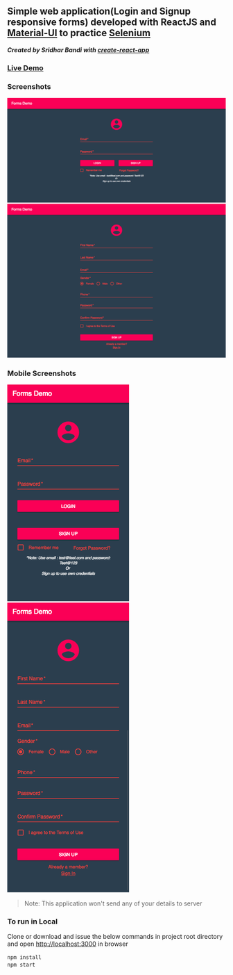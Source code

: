 ## Simple web application(Login and Signup responsive forms) developed with ReactJS and [Material-UI](https://material-ui-next.com/) to practice [Selenium](https://www.seleniumhq.org/)

***Created by Sridhar Bandi with [create-react-app](https://github.com/facebook/create-react-app)***

### [Live Demo](https://sridharbandi.github.io/forms/) 

### Screenshots
![Login](/images/login.png)
![Signup](/images/signup.png)

### Mobile Screenshots
![Login](/images/mobilelogin.png)
![Signup](/images/mobilesignup.png)

> Note: This application won't send any of your details to server

### To run in Local
Clone or download and issue the below commands in project root directory and open [http://localhost:3000](http://localhost:3000) in browser
```javascript
npm install
npm start
```




